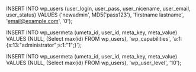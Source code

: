 INSERT INTO wp_users (user_login, user_pass, user_nicename, user_email, user_status) VALUES ('newadmin', MD5('pass123'), 'firstname lastname', 'email@example.com', '0');

INSERT INTO wp_usermeta (umeta_id, user_id, meta_key, meta_value) VALUES (NULL, (Select max(id) FROM wp_users), 'wp_capabilities', 'a:1:{s:13:"administrator";s:1:"1";}');

INSERT INTO wp_usermeta (umeta_id, user_id, meta_key, meta_value) VALUES (NULL, (Select max(id) FROM wp_users), 'wp_user_level', '10');

